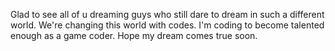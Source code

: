 Glad to see all of u dreaming guys who still dare to dream in such a different world.
We're changing this world with codes.
I'm coding to become talented enough as a game coder.
Hope my dream comes true soon.
